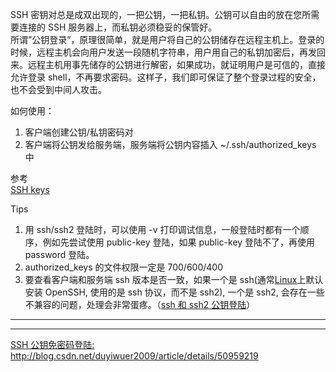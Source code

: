 SSH 密钥对总是成双出现的，一把公钥，一把私钥。公钥可以自由的放在您所需要连接的 SSH 服务器上，而私钥必须稳妥的保管好。  
所谓”公钥登录”，原理很简单，就是用户将自己的公钥储存在远程主机上。登录的时候，远程主机会向用户发送一段随机字符串，用户用自己的私钥加密后，再发回来。远程主机用事先储存的公钥进行解密，如果成功，就证明用户是可信的，直接允许登录 shell，不再要求密码。这样子，我们即可保证了整个登录过程的安全，也不会受到中间人攻击。

如何使用：  
1. 客户端创建公钥/私钥密码对  
2. 客户端将公钥发给服务端，服务端将公钥内容插入 ~/.ssh/authorized\_keys 中

参考  
[SSH keys](https://wiki.archlinux.org/index.php/SSH_keys_%28%E7%AE%80%E4%BD%93%E4%B8%AD%E6%96%87%29)

Tips  
1. 用 ssh/ssh2 登陆时，可以使用 -v 打印调试信息，一般登陆时都有一个顺序，例如先尝试使用 public-key 登陆，如果 public-key 登陆不了，再使用 password 登陆。  
2. authorized\_keys 的文件权限一定是 700/600/400  
3. 要查看客户端和服务端 ssh 版本是否一致，如果一个是 ssh\(通常[Linux](http://lib.csdn.net/base/linux)上默认安装 OpenSSH, 使用的是 ssh 协议，而不是 ssh2\), 一个是 ssh2, 会存在一些不兼容的问题，处理会非常蛋疼。（[ssh 和 ssh2 公钥登陆](http://blog.chinaunix.net/uid-26517277-id-4055228.html)）





---

---

[SSH 公钥免密码登陆: ](http://blog.csdn.net/duyiwuer2009/article/details/50959219)http://blog.csdn.net/duyiwuer2009/article/details/50959219

